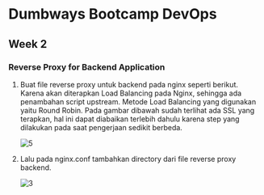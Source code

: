 # Dumbways Bootcamp DevOps
## Week 2
### Reverse Proxy for Backend Application


1. Buat file reverse proxy untuk backend pada nginx seperti berikut. Karena akan diterapkan Load Balancing pada Nginx, sehingga ada penambahan script upstream. Metode Load Balancing yang digunakan yaitu Round Robin. Pada gambar dibawah sudah terlihat ada SSL yang terapkan, hal ini dapat diabaikan terlebih dahulu karena step yang dilakukan pada saat pengerjaan sedikit berbeda.
   
   ![5]()

2. Lalu pada nginx.conf tambahkan directory dari file reverse proxy backend.
   
   ![3]()

